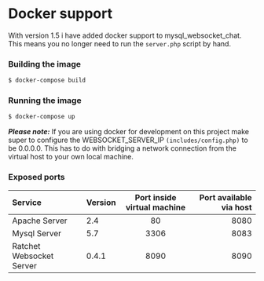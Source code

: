 # Docker support 

With version 1.5 i have added docker support to mysql_websocket_chat. This means you no longer need to run the ```server.php``` script
by hand.


### Building the image

```bash
$ docker-compose build
```

### Running the image

```bash
$ docker-compose up
```

***Please note:*** If you are using docker for development on this project make super to configure the WEBSOCKET_SERVER_IP ```(includes/config.php)``` to be
0.0.0.0. This has to do with bridging a network connection from the virtual host to your own local machine.


### Exposed ports

| Service        | Version |Port inside virtual machine | Port available via host     |
| :---           | :--- |   :----:   | ---: |
| Apache Server  | 2.4 | 80       | 8080 |
| Mysql Server   | 5.7 | 3306     | 8083 |
| Ratchet Websocket Server   | 0.4.1 | 8090     | 8090 |